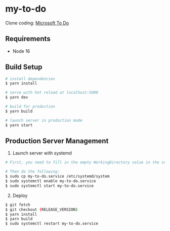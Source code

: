 # my-to-do

Clone coding: [Microsoft To Do](https://todo.microsoft.com/)

## Requirements

- Node 16

## Build Setup

```bash
# install dependencies
$ yarn install

# serve with hot reload at localhost:5000
$ yarn dev

# build for production
$ yarn build

# launch server in production mode
$ yarn start
```

## Production Server Management

1. Launch server with systemd

```bash
# First, you need to fill in the empty WorkingDirectory value in the service file.

# Then do the following:
$ sudo cp my-to-do.service /etc/systemd/system
$ sudo systemctl enable my-to-do.service
$ sudo systemctl start my-to-do.service
```

2. Deploy

```bash
$ git fetch
$ git checkout (RELEASE_VERSION)
$ yarn install
$ yarn build
$ sudo systemctl restart my-to-do.service
```
